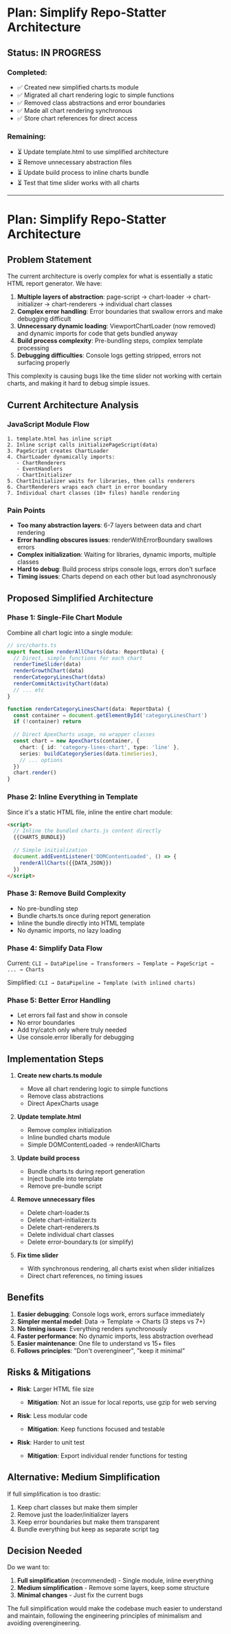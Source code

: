 # Plan: Simplify Repo-Statter Architecture

## Status: IN PROGRESS

### Completed:
- ✅ Created new simplified charts.ts module
- ✅ Migrated all chart rendering logic to simple functions
- ✅ Removed class abstractions and error boundaries
- ✅ Made all chart rendering synchronous
- ✅ Store chart references for direct access

### Remaining:
- ⏳ Update template.html to use simplified architecture
- ⏳ Remove unnecessary abstraction files
- ⏳ Update build process to inline charts bundle
- ⏳ Test that time slider works with all charts

---

# Plan: Simplify Repo-Statter Architecture

## Problem Statement

The current architecture is overly complex for what is essentially a static HTML report generator. We have:

1. **Multiple layers of abstraction**: page-script → chart-loader → chart-initializer → chart-renderers → individual chart classes
2. **Complex error handling**: Error boundaries that swallow errors and make debugging difficult
3. **Unnecessary dynamic loading**: ViewportChartLoader (now removed) and dynamic imports for code that gets bundled anyway
4. **Build process complexity**: Pre-bundling steps, complex template processing
5. **Debugging difficulties**: Console logs getting stripped, errors not surfacing properly

This complexity is causing bugs like the time slider not working with certain charts, and making it hard to debug simple issues.

## Current Architecture Analysis

### JavaScript Module Flow
```
1. template.html has inline script
2. Inline script calls initializePageScript(data)
3. PageScript creates ChartLoader
4. ChartLoader dynamically imports:
   - ChartRenderers
   - EventHandlers  
   - ChartInitializer
5. ChartInitializer waits for libraries, then calls renderers
6. ChartRenderers wraps each chart in error boundary
7. Individual chart classes (10+ files) handle rendering
```

### Pain Points
- **Too many abstraction layers**: 6-7 layers between data and chart rendering
- **Error handling obscures issues**: renderWithErrorBoundary swallows errors
- **Complex initialization**: Waiting for libraries, dynamic imports, multiple classes
- **Hard to debug**: Build process strips console logs, errors don't surface
- **Timing issues**: Charts depend on each other but load asynchronously

## Proposed Simplified Architecture

### Phase 1: Single-File Chart Module
Combine all chart logic into a single module:

```typescript
// src/charts.ts
export function renderAllCharts(data: ReportData) {
  // Direct, simple functions for each chart
  renderTimeSlider(data)
  renderGrowthChart(data)
  renderCategoryLinesChart(data)
  renderCommitActivityChart(data)
  // ... etc
}

function renderCategoryLinesChart(data: ReportData) {
  const container = document.getElementById('categoryLinesChart')
  if (!container) return
  
  // Direct ApexCharts usage, no wrapper classes
  const chart = new ApexCharts(container, {
    chart: { id: 'category-lines-chart', type: 'line' },
    series: buildCategorySeries(data.timeSeries),
    // ... options
  })
  chart.render()
}
```

### Phase 2: Inline Everything in Template
Since it's a static HTML file, inline the entire chart module:

```html
<script>
  // Inline the bundled charts.js content directly
  {{CHARTS_BUNDLE}}
  
  // Simple initialization
  document.addEventListener('DOMContentLoaded', () => {
    renderAllCharts({{DATA_JSON}})
  })
</script>
```

### Phase 3: Remove Build Complexity
- No pre-bundling step
- Bundle charts.ts once during report generation
- Inline the bundle directly into HTML template
- No dynamic imports, no lazy loading

### Phase 4: Simplify Data Flow
Current: `CLI → DataPipeline → Transformers → Template → PageScript → ... → Charts`

Simplified: `CLI → DataPipeline → Template (with inlined charts)`

### Phase 5: Better Error Handling
- Let errors fail fast and show in console
- No error boundaries
- Add try/catch only where truly needed
- Use console.error liberally for debugging

## Implementation Steps

1. **Create new charts.ts module**
   - Move all chart rendering logic to simple functions
   - Remove class abstractions
   - Direct ApexCharts usage

2. **Update template.html**
   - Remove complex initialization
   - Inline bundled charts module
   - Simple DOMContentLoaded → renderAllCharts

3. **Update build process**
   - Bundle charts.ts during report generation
   - Inject bundle into template
   - Remove pre-bundle script

4. **Remove unnecessary files**
   - Delete chart-loader.ts
   - Delete chart-initializer.ts
   - Delete chart-renderers.ts
   - Delete individual chart classes
   - Delete error-boundary.ts (or simplify)

5. **Fix time slider**
   - With synchronous rendering, all charts exist when slider initializes
   - Direct chart references, no timing issues

## Benefits

1. **Easier debugging**: Console logs work, errors surface immediately
2. **Simpler mental model**: Data → Template → Charts (3 steps vs 7+)
3. **No timing issues**: Everything renders synchronously
4. **Faster performance**: No dynamic imports, less abstraction overhead
5. **Easier maintenance**: One file to understand vs 15+ files
6. **Follows principles**: "Don't overengineer", "keep it minimal"

## Risks & Mitigations

- **Risk**: Larger HTML file size
  - **Mitigation**: Not an issue for local reports, use gzip for web serving

- **Risk**: Less modular code
  - **Mitigation**: Keep functions focused and testable

- **Risk**: Harder to unit test
  - **Mitigation**: Export individual render functions for testing

## Alternative: Medium Simplification

If full simplification is too drastic:

1. Keep chart classes but make them simpler
2. Remove just the loader/initializer layers
3. Keep error boundaries but make them transparent
4. Bundle everything but keep as separate script tag

## Decision Needed

Do we want to:
1. **Full simplification** (recommended) - Single module, inline everything
2. **Medium simplification** - Remove some layers, keep some structure
3. **Minimal changes** - Just fix the current bugs

The full simplification would make the codebase much easier to understand and maintain, following the engineering principles of minimalism and avoiding overengineering.